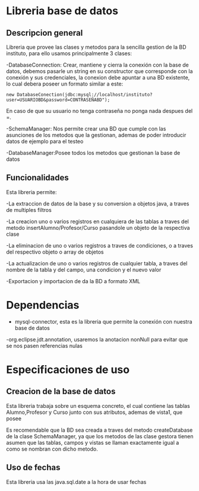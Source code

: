 # Libreria base de datos

## Descripcion general

Libreria que provee las clases y metodos para la sencilla gestion de la BD instituto, para ello usamos principalmente 3 clases:

-DatabaseConnection: Crear, mantiene y cierra la conexión con la base de datos, debemos pasarle un string en su constructor que corresponde con la conexión y sus credenciales, la conexion debe apuntar a una BD existente, lo cual debera poseer un formato similar a este:
```
new DatabaseConection(jdbc:mysql://localhost/instituto?user=USUARIOBD&password=CONTRASEÑABD");
```
En caso de que su usuario no tenga contraseña no ponga nada despues del =.

-SchemaManager: Nos permite crear una BD que cumple con las asunciones de los metodos que la gestionan, ademas de poder introducir datos de ejemplo para el testeo 

-DatabaseManager:Posee todos los metodos que gestionan la base de datos

## Funcionalidades
Esta libreria permite:

-La extraccion de datos de la base y su conversion a objetos java, a traves de multiples filtros

-La creacion uno o varios registros en cualquiera de las tablas a traves del metodo insertAlumno/Profesor/Curso pasandole un objeto de la respectiva clase

-La eliminacion de uno o varios registros a traves de condiciones, o a traves del respectivo objeto o array de objetos

-La actualizacion de uno o varios registros de cualquier tabla, a traves del nombre de la tabla y del campo, una condicion y el nuevo valor

-Exportacion y importacion de da la BD a formato XML

# Dependencias
- mysql-connector, esta es la libreria que permite la conexión con nuestra base de datos

-org.eclipse.jdt.annotation, usaremos la anotacion nonNull para evitar que se nos pasen referencias nulas

# Especificaciones de uso

## Creacion de la base de datos
Esta libreria trabaja sobre un esquema concreto, el cual contiene las tablas Alumno,Profesor y Curso junto con sus atributos, ademas de vista1, que posee

Es recomendable que la BD sea creada a traves del metodo createDatabase de la clase SchemaManager, ya que los metodos de las clase gestora 
tienen asumen que las tablas, campos y vistas se llaman exactamente igual a como se nombran con dicho metodo.

## Uso de fechas
Esta libreria usa las java.sql.date a la hora de usar fechas
